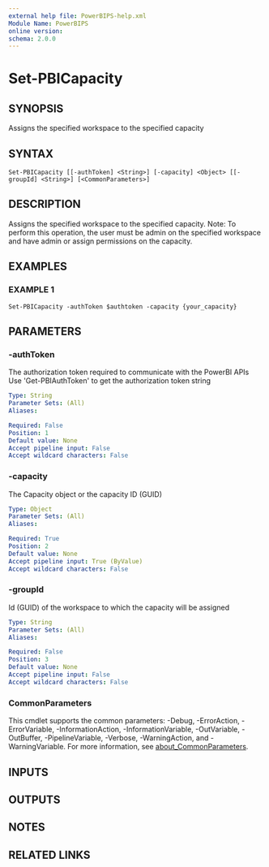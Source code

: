 ```yaml
---
external help file: PowerBIPS-help.xml
Module Name: PowerBIPS
online version:
schema: 2.0.0
---
```


# Set-PBICapacity

## SYNOPSIS
Assigns the specified workspace to the specified capacity

## SYNTAX

```
Set-PBICapacity [[-authToken] <String>] [-capacity] <Object> [[-groupId] <String>] [<CommonParameters>]
```

## DESCRIPTION
Assigns the specified workspace to the specified capacity.
Note: To perform this operation, the user must be admin on the specified workspace and have admin or assign permissions on the capacity.

## EXAMPLES

### EXAMPLE 1
```
Set-PBICapacity -authToken $authtoken -capacity {your_capacity}
```

## PARAMETERS

### -authToken
The authorization token required to communicate with the PowerBI APIs
Use 'Get-PBIAuthToken' to get the authorization token string

```yaml
Type: String
Parameter Sets: (All)
Aliases:

Required: False
Position: 1
Default value: None
Accept pipeline input: False
Accept wildcard characters: False
```

### -capacity
The Capacity object or the capacity ID (GUID)

```yaml
Type: Object
Parameter Sets: (All)
Aliases:

Required: True
Position: 2
Default value: None
Accept pipeline input: True (ByValue)
Accept wildcard characters: False
```

### -groupId
Id (GUID) of the workspace to which the capacity will be assigned

```yaml
Type: String
Parameter Sets: (All)
Aliases:

Required: False
Position: 3
Default value: None
Accept pipeline input: False
Accept wildcard characters: False
```

### CommonParameters
This cmdlet supports the common parameters: -Debug, -ErrorAction, -ErrorVariable, -InformationAction, -InformationVariable, -OutVariable, -OutBuffer, -PipelineVariable, -Verbose, -WarningAction, and -WarningVariable. For more information, see [about_CommonParameters](http://go.microsoft.com/fwlink/?LinkID=113216).

## INPUTS

## OUTPUTS

## NOTES

## RELATED LINKS
